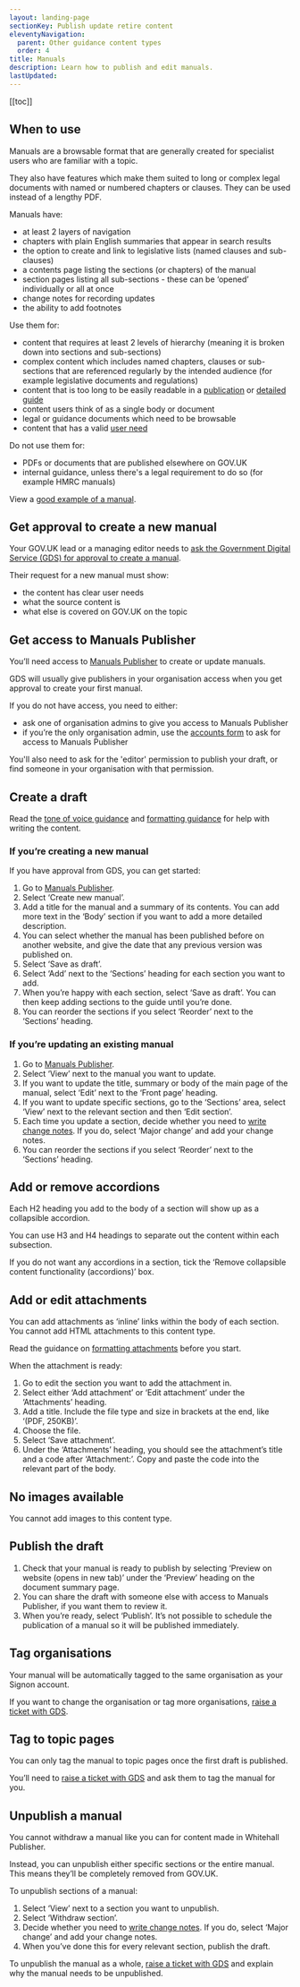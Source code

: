 ```yaml
---
layout: landing-page
sectionKey: Publish update retire content
eleventyNavigation:
  parent: Other guidance content types
  order: 4
title: Manuals
description: Learn how to publish and edit manuals.
lastUpdated:
---
```


[[toc]]

## When to use

Manuals are a browsable format that are generally created for specialist users who are familiar with a topic. 

They also have features which make them suited to long or complex legal documents with named or numbered chapters or clauses. They can be used instead of a lengthy PDF.

Manuals have:

* at least 2 layers of navigation
* chapters with plain English summaries that appear in search results
* the option to create and link to legislative lists (named clauses and sub-clauses)
* a contents page listing the sections (or chapters) of the manual 
* section pages listing all sub-sections - these can be ‘opened’ individually or all at once
* change notes for recording updates
* the ability to add footnotes

Use them for:

* content that requires at least 2 levels of hierarchy (meaning it is broken down into sections and sub-sections)
* complex content which includes named chapters, clauses or sub-sections that are referenced regularly by the intended audience (for example legislative documents and regulations)
* content that is too long to be easily readable in a [publication](LINK) or [detailed guide](LINK)
* content users think of as a single body or document
* legal or guidance documents which need to be browsable
* content that has a valid [user need](https://guidance.publishing.service.gov.uk/writing-to-gov-uk-standards/plan-manage-content/identify-user-needs/)

Do not use them for:

* PDFs or documents that are published elsewhere on GOV.UK
* internal guidance, unless there's a legal requirement to do so (for example HMRC manuals)

View a [good example of a manual](https://www.gov.uk/guidance/convert-to-an-academy-information-for-schools).

## Get approval to create a new manual

Your GOV.UK lead or a managing editor needs to [ask the Government Digital Service (GDS) for approval to create a manual](https://support.publishing.service.gov.uk/content_advice_request/new).

Their request for a new manual must show:

- the content has clear user needs
- what the source content is
- what else is covered on GOV.UK on the topic

## Get access to Manuals Publisher

You’ll need access to [Manuals Publisher](https://manuals-publisher.publishing.service.gov.uk/manuals) to create or update manuals. 

GDS will usually give publishers in your organisation access when you get approval to create your first manual.

If you do not have access, you need to either:

- ask one of organisation admins to give you access to Manuals Publisher
- if you’re the only organisation admin, use the [accounts form](https://support.publishing.service.gov.uk/change_existing_user_request/new) to ask for access to Manuals Publisher

You'll also need to ask for the 'editor' permission to publish your draft, or find someone in your organisation with that permission.

## Create a draft

Read the [tone of voice guidance](https://guidance.publishing.service.gov.uk/writing-to-gov-uk-standards/tone-of-voice/) and [formatting guidance](LINK) for help with writing the content.

### If you’re creating a new manual

If you have approval from GDS, you can get started:

1. Go to [Manuals Publisher](https://manuals-publisher.publishing.service.gov.uk/manuals).
2. Select ‘Create new manual’. 
3. Add a title for the manual and a summary of its contents. You can add more text in the ‘Body’ section if you want to add a more detailed description.
4. You can select whether the manual has been published before on another website, and give the date that any previous version was published on.
5. Select ‘Save as draft’. 
6. Select ‘Add’ next to the ‘Sections’ heading for each section you want to add.
7. When you’re happy with each section, select ‘Save as draft’. You can then keep adding sections to the guide until you’re done.
8. You can reorder the sections if you select ‘Reorder’ next to the ‘Sections’ heading.

### If you’re updating an existing manual

1. Go to [Manuals Publisher](https://manuals-publisher.publishing.service.gov.uk/manuals).
2. Select ‘View’ next to the manual you want to update.
3. If you want to update the title, summary or body of the main page of the manual, select ‘Edit’ next to the ‘Front page’ heading.
4. If you want to update specific sections, go to the ‘Sections’ area, select ‘View’ next to the relevant section and then ‘Edit section’.
5. Each time you update a section, decide whether you need to [write change notes](/writing-to-gov-uk-standards/tone-of-voice/change-notes/). If you do, select ‘Major change’ and add your change notes.
6. You can reorder the sections if you select ‘Reorder’ next to the ‘Sections’ heading.

## Add or remove accordions

Each H2 heading you add to the body of a section will show up as a collapsible accordion.

You can use H3 and H4 headings to separate out the content within each subsection.

If you do not want any accordions in a section, tick the ‘Remove collapsible content functionality (accordions)’ box.

## Add or edit attachments

You can add attachments as ‘inline’ links within the body of each section. You cannot add HTML attachments to this content type.

Read the guidance on [formatting attachments](LINK) before you start.

When the attachment is ready:

1. Go to edit the section you want to add the attachment in.
2. Select either ‘Add attachment’ or ‘Edit attachment’ under the ‘Attachments’ heading.
3. Add a title. Include the file type and size in brackets at the end, like ‘(PDF, 250KB)’.
4. Choose the file.
5. Select ‘Save attachment’.
6. Under the ‘Attachments’ heading, you should see the attachment’s title and a code after ‘Attachment:’. Copy and paste the code into the relevant part of the body.

## No images available

You cannot add images to this content type.

## Publish the draft

1. Check that your manual is ready to publish by selecting ‘Preview on website (opens in new tab)’ under the ‘Preview’ heading on the document summary page.
2. You can share the draft with someone else with access to Manuals Publisher, if you want them to review it.
3. When you’re ready, select ‘Publish’. It’s not possible to schedule the publication of a manual so it will be published immediately.

## Tag organisations

Your manual will be automatically tagged to the same organisation as your Signon account.

If you want to change the organisation or tag more organisations, [raise a ticket with GDS](https://support.publishing.service.gov.uk/content_advice_request/new).

## Tag to topic pages

You can only tag the manual to topic pages once the first draft is published.

You’ll need to [raise a ticket with GDS](https://support.publishing.service.gov.uk/content_advice_request/new) and ask them to tag the manual for you.

## Unpublish a manual

You cannot withdraw a manual like you can for content made in Whitehall Publisher. 

Instead, you can unpublish either specific sections or the entire manual. This means they’ll be completely removed from GOV.UK.

To unpublish sections of a manual:

1. Select ‘View’ next to a section you want to unpublish.
2. Select ‘Withdraw section’.
3. Decide whether you need to [write change notes](/writing-to-gov-uk-standards/tone-of-voice/change-notes/). If you do, select ‘Major change’ and add your change notes.
4. When you’ve done this for every relevant section, publish the draft.

To unpublish the manual as a whole, [raise a ticket with GDS](https://support.publishing.service.gov.uk/content_advice_request/new) and explain why the manual needs to be unpublished.
